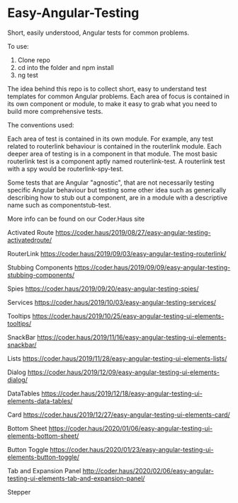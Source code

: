 # Easy-Angular-Testing
Short, easily understood, Angular tests for common problems. 

To use:
1. Clone repo
2. cd into the folder and npm install
3. ng test

The idea behind this repo is to collect short, easy to understand test templates for common Angular problems. Each area of focus is contained in its own component or module, to make it easy to grab what you need to build more comprehensive tests.

The conventions used:

Each area of test is contained in its own module. For example, any test related to routerlink behaviour is contained in the routerlink module. Each deeper area of testing is in a component in that module. The most basic routerlink test is a component aptly named routerlink-test. A routerlink test with a spy would be routerlink-spy-test.

Some tests that are Angular "agnostic", that are not necessarily testing specific Angular behaviour but testing some other idea such as generically describing how to stub out a component, are in a module with a descriptive name such as componentstub-test.

More info can be found on our Coder.Haus site

Activated Route 
https://coder.haus/2019/08/27/easy-angular-testing-activatedroute/

RouterLink
https://coder.haus/2019/09/03/easy-angular-testing-routerlink/

Stubbing Components
https://coder.haus/2019/09/09/easy-angular-testing-stubbing-components/

Spies
https://coder.haus/2019/09/20/easy-angular-testing-spies/

Services
https://coder.haus/2019/10/03/easy-angular-testing-services/

Tooltips
https://coder.haus/2019/10/25/easy-angular-testing-ui-elements-tooltips/

SnackBar
https://coder.haus/2019/11/16/easy-angular-testing-ui-elements-snackbar/

Lists
https://coder.haus/2019/11/28/easy-angular-testing-ui-elements-lists/

Dialog
https://coder.haus/2019/12/09/easy-angular-testing-ui-elements-dialog/

DataTables
https://coder.haus/2019/12/18/easy-angular-testing-ui-elements-data-tables/

Card
https://coder.haus/2019/12/27/easy-angular-testing-ui-elements-card/

Bottom Sheet
https://coder.haus/2020/01/06/easy-angular-testing-ui-elements-bottom-sheet/

Button Toggle
https://coder.haus/2020/01/23/easy-angular-testing-ui-elements-button-toggle/

Tab and Expansion Panel
http://coder.haus/2020/02/06/easy-angular-testing-ui-elements-tab-and-expansion-panel/

Stepper

